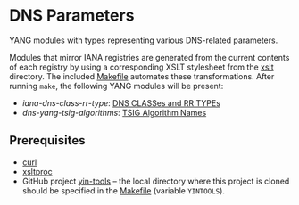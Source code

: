 # DNS Parameters

YANG modules with types representing various DNS-related parameters.

Modules that mirror IANA registries are generated from the current contents of each registry by using a corresponding XSLT stylesheet from the [xslt](https://github.com/dns-yang/dns-parameters/tree/master/xslt) directory. The included [Makefile](https://github.com/dns-yang/dns-parameters/blob/master/Makefile) automates these transformations. After running `make`, the following YANG modules will be present:

* _iana-dns-class-rr-type_: [DNS CLASSes and RR TYPEs](https://www.iana.org/assignments/dns-parameters)
* _dns-yang-tsig-algorithms_: [TSIG Algorithm Names](https://www.iana.org/assignments/tsig-algorithm-names)

## Prerequisites

* [curl](https://curl.haxx.se/)
* [xsltproc](http://xmlsoft.org/XSLT/xsltproc2.html)
* GitHub project [yin-tools](https://github.com/llhotka/yin-tools) – the local directory where this project is cloned should be specified in the [Makefile](https://github.com/dns-yang/dns-parameters/blob/master/Makefile) (variable `YINTOOLS`).
